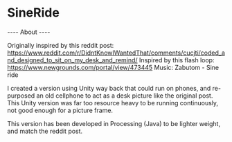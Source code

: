 # SineRide

---- About ----

Originally inspired by this reddit post: https://www.reddit.com/r/DidntKnowIWantedThat/comments/cucjti/coded_and_designed_to_sit_on_my_desk_and_remind/
Inspired by this flash loop: https://www.newgrounds.com/portal/view/473445
Music: Zabutom - Sine ride


I created a version using Unity way back that could run on phones, and re-purposed an old cellphone to act as a desk picture like the original post. This Unity version was far too resource heavy to be running continuously, not good enough for a picture frame.

This version has been developed in Processing (Java) to be lighter weight, and match the reddit post.
